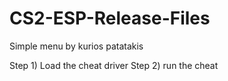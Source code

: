 # CS2-ESP-Release-Files
Simple menu by kurios patatakis

Step 1) Load the cheat driver
Step 2) run the cheat
